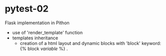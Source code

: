# pytest-02
Flask implementation in Pithon
- use of 'render_template' function
- templates inheritance
  - creation of a html layout and dynamic blocks with 'block' keyword: {% block *variable* %}
.


